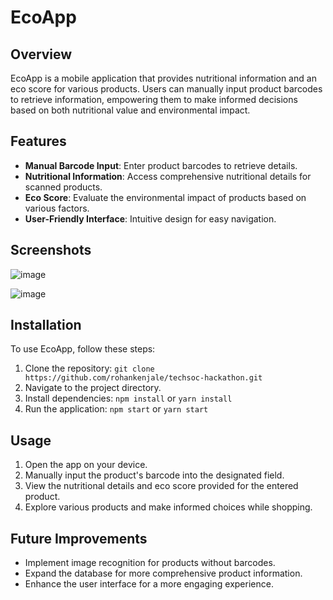 # EcoApp

## Overview

EcoApp is a mobile application that provides nutritional information and an eco score for various products. Users can manually input product barcodes to retrieve information, empowering them to make informed decisions based on both nutritional value and environmental impact.

## Features

- **Manual Barcode Input**: Enter product barcodes to retrieve details.
- **Nutritional Information**: Access comprehensive nutritional details for scanned products.
- **Eco Score**: Evaluate the environmental impact of products based on various factors.
- **User-Friendly Interface**: Intuitive design for easy navigation.

## Screenshots

![image](https://github.com/rohankenjale/techsoc-hackathon/assets/127387644/24dceae5-7ca7-453e-89bc-46d1dc261057)


![image](https://github.com/rohankenjale/techsoc-hackathon/assets/127387644/662ac0b3-0495-4abc-b62d-24f5a56cb8dd)




## Installation

To use EcoApp, follow these steps:

1. Clone the repository: `git clone https://github.com/rohankenjale/techsoc-hackathon.git`
2. Navigate to the project directory.
3. Install dependencies: `npm install` or `yarn install`
4. Run the application: `npm start` or `yarn start`

## Usage

1. Open the app on your device.
2. Manually input the product's barcode into the designated field.
3. View the nutritional details and eco score provided for the entered product.
4. Explore various products and make informed choices while shopping.

## Future Improvements

- Implement image recognition for products without barcodes.
- Expand the database for more comprehensive product information.
- Enhance the user interface for a more engaging experience.
